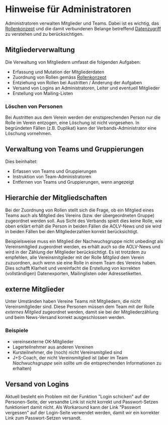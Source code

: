 # Hinweise für Administratoren
Administratoren verwalten Mitglieder und Teams. Dabei ist es wichtig,
das [Rollenkonzept](roles.md) und die damit verbundenen Belange betreffend
[Datenzugriff](security.md) zu verstehen und zu berücksichtigen.

## Mitgliederverwaltung
Die Verwaltung von Mitgliedern umfasst die folgenden Aufgaben:
* Erfassung und Mutation der Mitgliederdaten
* Zuordnung von Rollen gemäss [Rollenkonzept](roles.md)
* Entziehung von Rollen bei Austritten / Änderung der Aufgaben
* Versand von Logins an Administratoren, Leiter und eventuell Mitglieder
* Erstellung von Mailing-Listen

### Löschen von Personen
Bei Austritten aus dem Verein werden der enstsprechenden Person nur die
Rolle im Verein entzogen, eine Löschung ist nicht vorgesehen. In begründeten
Fällen (z.B. Duplikat) kann der Verbands-Administrator eine Löschung
vornehmen.

## Verwaltung von Teams und Gruppierungen
Dies beinhaltet:
* Erfassen von Teams und Gruppierungen
* Instruktion von Team-Administratoren
* Entfernen von Teams und Gruppierungen, wenn angezeigt

## Hierarchie der Mitgliedschaften
Bei der Zuordnung von Rollen stellt sich die Frage, ob ein Mitglied eines Teams
auch als Mitglied des Vereins (bzw. der übergeordneten Gruppe) zugeordnet werden
soll. Aus Sicht des Verbands spielt dies keine Rolle, wie oben erklärt erhält
die Person in beiden Fällen die AOLV-News und sie wird in beiden Fällen bei den
Mitgliederzahlen korrekt berücksichtigt.

Beispielsweise muss ein Mitglied der Nachwuchsgruppe nicht unbedingt als
Vereinsmitglied zugeordnet werden, es erhält auch so die AOLV-News und wird in
der Zählung der Mitglieder berücksichtigt. Es ist trotzdem zu empfehlen, alle
Vereinsmitglieder mit der Rolle _Mitglied_ dem Verein zuzuordnen, auch wenn sie
eine Rolle in einem Team des Vereins haben. Dies schafft Klarheit und
vereinfacht die Erstellung von korrekten (vollständigen) Datenexporten,
Mailinglisten oder Adressetiketten.

## externe Mitglieder
Unter Umständen haben Vereine Teams mit Mitgliedern, die nicht Vereinsmitglieder
sind. Diese Personen müssen dem Team mit der Rolle _externes Mitglied_
zugeordnet werden, damit sie bei der Mitgliederzählung und beim News-Versand
korrekt ausgeschlossen werden.

### Beispiele
* vereinsexterne OK-Mitglieder
* Lagerteilnehmer aus anderen Vereinen
* Kursteilnehmer, die (noch) nicht Vereinsmitglied sind
* J+S-Coach, der nicht Vereinsmitglied ist (aber im Team _Nachwuchsgruppe_ sein
sollte um die entsprechenden Informationen zu erhalten)

## Versand von Logins
Aktuell besteht ein Problem mit der Funktion "Login schicken" auf der Personen-Seite,
der versandte Link ist nicht korrekt und Passwort-Setzen funktioniert damit nicht.
Als Workaround kann der Link "Passwort vergessen" auf der Login-Seite verwendet werden,
damit wir ein korrekter Link zum Passwort-Setzen versandt.
